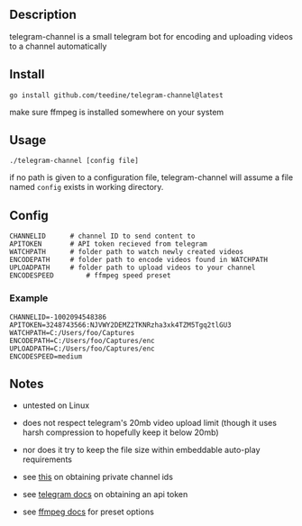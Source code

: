 ## Description
   telegram-channel is a small telegram bot for encoding and uploading videos to a channel automatically
## Install
    go install github.com/teedine/telegram-channel@latest
make sure ffmpeg is installed somewhere on your system
## Usage
    ./telegram-channel [config file]
if no path is given to a configuration file, telegram-channel will assume a file named  `config` exists in working directory.
## Config
    CHANNELID	   # channel ID to send content to
    APITOKEN	   # API token recieved from telegram
    WATCHPATH	   # folder path to watch newly created videos
    ENCODEPATH	   # folder path to encode videos found in WATCHPATH
    UPLOADPATH	   # folder path to upload videos to your channel
    ENCODESPEED        # ffmpeg speed preset
### Example
    CHANNELID=-1002094548386
    APITOKEN=3248743566:NJVWY2DEMZ2TKNRzha3xk4TZM5Tgq2tlGU3
    WATCHPATH=C:/Users/foo/Captures
    ENCODEPATH=C:/Users/foo/Captures/enc
    UPLOADPATH=C:/Users/foo/Captures/enc
    ENCODESPEED=medium

## Notes
 - untested on Linux
 - does not respect telegram's 20mb video upload limit (though it uses harsh compression to hopefully keep it below 20mb)
 - nor does it try to keep the file size within embeddable auto-play requirements

 - see [this](https://stackoverflow.com/a/50984134) on obtaining private channel ids
 - see [telegram docs](https://core.telegram.org/api/obtaining_api_id) on obtaining an api token
 - see [ffmpeg docs](https://trac.ffmpeg.org/wiki/Encode/H.264#Preset) for preset options
